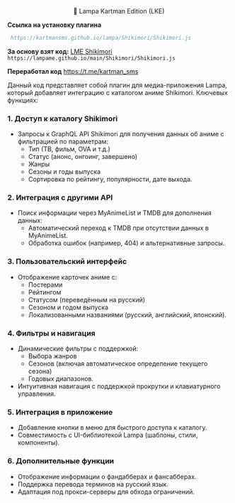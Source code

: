 
<div align="center">
 🚀 Lampa Kartman Edition (LKE)
</div>

**Ссылка  на установку плагина**
```bibtex
 https://kartmansms.github.io/lampa/Shikimori/Shikimori.js
```



**За основу взят код:**  [LME Shikimori](https://lampame.github.io/main/Shikimori/Shikimori.js) `https://lampame.github.io/main/Shikimori/Shikimori.js`

**Переработал код** https://t.me/kartman_sms



Данный код представляет собой плагин для медиа-приложения Lampа, который добавляет интеграцию с каталогом аниме Shikimori. Ключевых функциях:

### 1. **Доступ к каталогу Shikimori**
- Запросы к GraphQL API Shikimori для получения данных об аниме с фильтрацией по параметрам: 
  - Тип (ТВ, фильм, OVA и т.д.)
  - Статус (анонс, онгоинг, завершено)
  - Жанры
  - Сезоны и годы выпуска
  - Сортировка по рейтингу, популярности, дате выхода.

### 2. **Интеграция с другими API**
- Поиск информации через MyAnimeList и TMDB для дополнения данных:
  - Автоматический переход к TMDB при отсутствии данных в MyAnimeList.
  - Обработка ошибок (например, 404) и альтернативные запросы.

### 3. **Пользовательский интерфейс**
- Отображение карточек аниме с:
  - Постерами
  - Рейтингом
  - Статусом (переведённым на русский)
  - Сезоном и годом выпуска
  - Локализованными названиями (русский, английский, японский).

### 4. **Фильтры и навигация**
- Динамические фильтры с поддержкой:
  - Выбора жанров
  - Сезонов (включая автоматическое определение текущего сезона)
  - Годовых диапазонов.
- Интуитивная навигация с поддержкой прокрутки и клавиатурного управления.

### 5. **Интеграция в приложение**
- Добавление кнопки в меню для быстрого доступа к каталогу.
- Совместимость с UI-библиотекой Lampa (шаблоны, стили, компоненты).

### 6. **Дополнительные функции**
- Отображение информации о фандабберах и фансабберах.
- Поддержка перевода терминов на русский язык.
- Адаптация под прокси-серверы для обхода ограничений.
